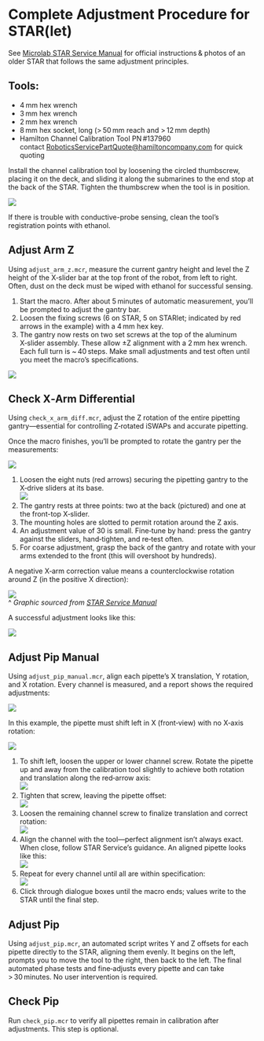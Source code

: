 # Complete Adjustment Procedure for STAR(let)

See [Microlab STAR Service Manual](https://archive.org/details/manual_Hamilton_Microlab_STAR_Service_Manual) for official instructions & photos of an older STAR that follows the same adjustment principles.

## Tools:
- 4 mm hex wrench  
- 3 mm hex wrench  
- 2 mm hex wrench  
- 8 mm hex socket, long (> 50 mm reach and > 12 mm depth)  
- Hamilton Channel Calibration Tool PN #137960  
  contact RoboticsServicePartQuote@hamiltoncompany.com for quick quoting  

Install the channel calibration tool by loosening the circled thumbscrew, placing it on the deck, and sliding it along the submarines to the end stop at the back of the STAR. Tighten the thumbscrew when the tool is in position.

![](./img/channel-calibration-tool.jpg)

If there is trouble with conductive-probe sensing, clean the tool’s registration points with ethanol.

## Adjust Arm Z  
Using `adjust_arm_z.mcr`, measure the current gantry height and level the Z height of the X‑slider bar at the top front of the robot, from left to right. Often, dust on the deck must be wiped with ethanol for successful sensing.

1. Start the macro. After about 5 minutes of automatic measurement, you’ll be prompted to adjust the gantry bar.  
2. Loosen the fixing screws (6 on STAR, 5 on STARlet; indicated by red arrows in the example) with a 4 mm hex key.  
3. The gantry now rests on two set screws at the top of the aluminum X‑slider assembly. These allow ±Z alignment with a 2 mm hex wrench. Each full turn is ~ 40 steps. Make small adjustments and test often until you meet the macro’s specifications.

  ![](./img/adjust-arm-z.jpg)

## Check X‑Arm Differential  
Using `check_x_arm_diff.mcr`, adjust the Z rotation of the entire pipetting gantry—essential for controlling Z‑rotated iSWAPs and accurate pipetting.

Once the macro finishes, you’ll be prompted to rotate the gantry per the measurements:

![](./img/check-x-arm-diff-script-0.png)

1. Loosen the eight nuts (red arrows) securing the pipetting gantry to the X‑drive sliders at its base.  
   ![](./img/check-x-arm-diff.jpg)  
2. The gantry rests at three points: two at the back (pictured) and one at the front-top X‑slider.  
3. The mounting holes are slotted to permit rotation around the Z axis.  
4. An adjustment value of 30 is small. Fine‑tune by hand: press the gantry against the sliders, hand‑tighten, and re‑test often.  
5. For coarse adjustment, grasp the back of the gantry and rotate with your arms extended to the front (this will overshoot by hundreds).

A negative X‑arm correction value means a counterclockwise rotation around Z (in the positive X direction):

![](./img/rotate-x-arm-around-z.jpg)  
^ *Graphic sourced from [STAR Service Manual](https://archive.org/details/manual_Hamilton_Microlab_STAR_Service_Manual)*

A successful adjustment looks like this:

![](./img/check-x-arm-diff-script-1.png)

## Adjust Pip Manual  
Using `adjust_pip_manual.mcr`, align each pipette’s X translation, Y rotation, and X rotation. Every channel is measured, and a report shows the required adjustments:

![](./img/adjust-pip-script-0.png)

In this example, the pipette must shift left in X (front‑view) with no X‑axis rotation:

![](./img/adjust-pip-0.jpg)

1. To shift left, loosen the upper or lower channel screw. Rotate the pipette up and away from the calibration tool slightly to achieve both rotation and translation along the red‑arrow axis:  
   ![](./img/adjust-pip-1.jpg)  
2. Tighten that screw, leaving the pipette offset:  
   ![](./img/adjust-pip-2.jpg)  
3. Loosen the remaining channel screw to finalize translation and correct rotation:  
   ![](./img/adjust-pip-3.jpg)  
4. Align the channel with the tool—perfect alignment isn’t always exact. When close, follow STAR Service’s guidance. An aligned pipette looks like this:  
   ![](./img/adjust-pip-4.jpg)  
5. Repeat for every channel until all are within specification:  
   ![](./img/adjust-pip-script-1.png)  
6. Click through dialogue boxes until the macro ends; values write to the STAR until the final step.

## Adjust Pip  
Using `adjust_pip.mcr`, an automated script writes Y and Z offsets for each pipette directly to the STAR, aligning them evenly. It begins on the left, prompts you to move the tool to the right, then back to the left. The final automated phase tests and fine‑adjusts every pipette and can take > 30 minutes. No user intervention is required.

## Check Pip  
Run `check_pip.mcr` to verify all pipettes remain in calibration after adjustments. This step is optional.
